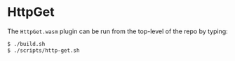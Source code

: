 # HttpGet

The `HttpGet.wasm` plugin can be run from the top-level of the repo by typing:

```bash
$ ./build.sh
$ ./scripts/http-get.sh
```
